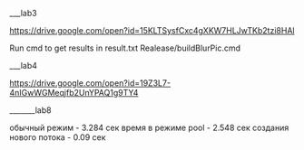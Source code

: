 ___lab3

https://drive.google.com/open?id=15KLTSysfCxc4gXKW7HLJwTKb2tzi8HAl                                                                   

Run cmd to get results in result.txt 
Realease/buildBlurPic.cmd


___lab4

https://drive.google.com/open?id=19Z3L7-4nIGwWGMeqjfb2UnYPAQ1g9TY4




_______lab8

 обычный режим - 3.284 сек
 время в режиме pool - 2.548 сек
 создания нового потока - 0.09 сек   
